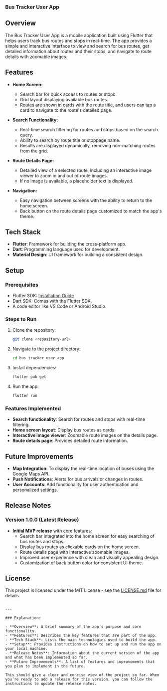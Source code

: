 ### Bus Tracker User App

## Overview

The Bus Tracker User App is a mobile application built using Flutter that helps users track bus routes and stops in real-time. The app provides a simple and interactive interface to view and search for bus routes, get detailed information about routes and their stops, and navigate to route details with zoomable images.

## Features

- **Home Screen:**
  - Search bar for quick access to routes or stops.
  - Grid layout displaying available bus routes.
  - Routes are shown in cards with the route title, and users can tap a card to navigate to the route's detailed page.

- **Search Functionality:**
  - Real-time search filtering for routes and stops based on the search query.
  - Ability to search by route title or stoppage name.
  - Results are displayed dynamically, removing non-matching routes from the grid.

- **Route Details Page:**
  - Detailed view of a selected route, including an interactive image viewer to zoom in and out of route images.
  - If no image is available, a placeholder text is displayed.

- **Navigation:**
  - Easy navigation between screens with the ability to return to the home screen.
  - Back button on the route details page customized to match the app's theme.

## Tech Stack

- **Flutter**: Framework for building the cross-platform app.
- **Dart**: Programming language used for development.
- **Material Design**: UI framework for building a consistent design.

## Setup

### Prerequisites
- Flutter SDK: [Installation Guide](https://flutter.dev/docs/get-started/install)
- Dart SDK: Comes with the Flutter SDK.
- A code editor like VS Code or Android Studio.

### Steps to Run

1. Clone the repository:
   ```bash
   git clone <repository-url>
   ```

2. Navigate to the project directory:
   ```bash
   cd bus_tracker_user_app
   ```

3. Install dependencies:
   ```bash
   flutter pub get
   ```

4. Run the app:
   ```bash
   flutter run
   ```

### Features Implemented
- **Search functionality**: Search for routes and stops with real-time filtering.
- **Home screen layout**: Display bus routes as cards.
- **Interactive image viewer**: Zoomable route images on the details page.
- **Route details page**: Provides detailed route information.

## Future Improvements

- **Map Integration**: To display the real-time location of buses using the Google Maps API.
- **Push Notifications**: Alerts for bus arrivals or changes in routes.
- **User Accounts**: Add functionality for user authentication and personalized settings.

## Release Notes

### Version 1.0.0 (Latest Release)

- **Initial MVP release** with core features:
  - Search bar integrated into the home screen for easy searching of bus routes and stops.
  - Display bus routes as clickable cards on the home screen.
  - Route details page with interactive zoomable images.
  - Improved user experience with clean and visually appealing design.
  - Customization of back button color for consistent UI theme.

## License

This project is licensed under the MIT License - see the [LICENSE.md](LICENSE.md) file for details.
```

---

### Explanation:

- **Overview**: A brief summary of the app's purpose and core functionality.
- **Features**: Describes the key features that are part of the app.
- **Tech Stack**: Lists the main technologies used to build the app.
- **Setup**: Provides instructions on how to set up and run the app on your local machine.
- **Release Notes**: Information about the current version of the app and what has been implemented so far.
- **Future Improvements**: A list of features and improvements that you plan to implement in the future.

This should give a clear and concise view of the project so far. When you’re ready to add a release for this version, you can follow the instructions to update the release notes.